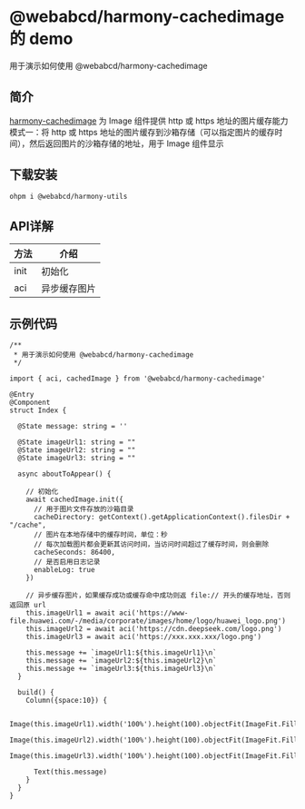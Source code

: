 # @webabcd/harmony-cachedimage 的 demo
用于演示如何使用 @webabcd/harmony-cachedimage

## 简介
[harmony-cachedimage](https://ohpm.openharmony.cn/#/cn/detail/@webabcd%2Fharmony-cachedimage)
为 Image 组件提供 http 或 https 地址的图片缓存能力
模式一：将 http 或 https 地址的图片缓存到沙箱存储（可以指定图片的缓存时间），然后返回图片的沙箱存储的地址，用于 Image 组件显示

## 下载安装
`ohpm i @webabcd/harmony-utils`

## API详解
| 方法 | 介绍 |
|---|---|
| init | 初始化 | 
| aci | 异步缓存图片 |

## 示例代码
```
/**
 * 用于演示如何使用 @webabcd/harmony-cachedimage
 */

import { aci, cachedImage } from '@webabcd/harmony-cachedimage'

@Entry
@Component
struct Index {

  @State message: string = ''

  @State imageUrl1: string = ""
  @State imageUrl2: string = ""
  @State imageUrl3: string = ""

  async aboutToAppear() {

    // 初始化
    await cachedImage.init({
      // 用于图片文件存放的沙箱目录
      cacheDirectory: getContext().getApplicationContext().filesDir + "/cache",
      // 图片在本地存储中的缓存时间，单位：秒
      // 每次加载图片都会更新其访问时间，当访问时间超过了缓存时间，则会删除
      cacheSeconds: 86400,
      // 是否启用日志记录
      enableLog: true
    })

    // 异步缓存图片，如果缓存成功或缓存命中成功则返 file:// 开头的缓存地址，否则返回原 url
    this.imageUrl1 = await aci('https://www-file.huawei.com/-/media/corporate/images/home/logo/huawei_logo.png')
    this.imageUrl2 = await aci('https://cdn.deepseek.com/logo.png')
    this.imageUrl3 = await aci('https://xxx.xxx.xxx/logo.png')

    this.message += `imageUrl1:${this.imageUrl1}\n`
    this.message += `imageUrl2:${this.imageUrl2}\n`
    this.message += `imageUrl3:${this.imageUrl3}\n`
  }

  build() {
    Column({space:10}) {

      Image(this.imageUrl1).width('100%').height(100).objectFit(ImageFit.Fill)
      Image(this.imageUrl2).width('100%').height(100).objectFit(ImageFit.Fill)
      Image(this.imageUrl3).width('100%').height(100).objectFit(ImageFit.Fill)

      Text(this.message)
    }
  }
}
```